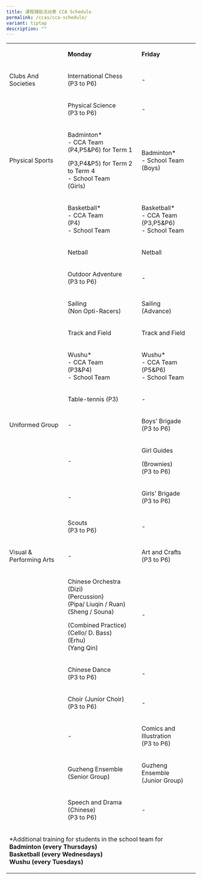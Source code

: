 ```yaml
---
title: 课程辅助活动表 CCA Schedule
permalink: /ccas/cca-schedule/
variant: tiptap
description: ""
---
```

<p></p>
<table style="minWidth: 75px">
<colgroup>
<col>
<col>
<col>
</colgroup>
<tbody>
<tr>
<td rowspan="1" colspan="1">
<p>&nbsp;</p>
</td>
<td rowspan="1" colspan="1">
<p><strong>Monday</strong>
</p>
</td>
<td rowspan="1" colspan="1">
<p><strong>Friday</strong>
</p>
</td>
</tr>
<tr>
<td rowspan="1" colspan="1">
<p>Clubs And Societies</p>
</td>
<td rowspan="1" colspan="1">
<p>International Chess
<br>(P3 to P6)</p>
</td>
<td rowspan="1" colspan="1">
<p>-</p>
</td>
</tr>
<tr>
<td rowspan="1" colspan="1">
<p>&nbsp;</p>
</td>
<td rowspan="1" colspan="1">
<p>Physical Science
<br>(P3 to P6)</p>
</td>
<td rowspan="1" colspan="1">
<p>-</p>
</td>
</tr>
<tr>
<td rowspan="1" colspan="1">
<p>Physical Sports</p>
</td>
<td rowspan="1" colspan="1">
<p>Badminton*
<br>- CCA Team
<br>(P4,P5&amp;P6) for Term 1</p>
<p>(P3,P4&amp;P5) for Term 2 to Term 4
<br>- School Team
<br>(Girls)</p>
</td>
<td rowspan="1" colspan="1">
<p>Badminton*
<br>- School Team
<br>(Boys)
<br>
</p>
</td>
</tr>
<tr>
<td rowspan="1" colspan="1">
<p>&nbsp;</p>
</td>
<td rowspan="1" colspan="1">
<p>Basketball*
<br>- CCA Team
<br>(P4)
<br>- School Team
<br>
</p>
</td>
<td rowspan="1" colspan="1">
<p>Basketball*
<br>- CCA Team
<br>(P3,P5&amp;P6)
<br>- School Team
<br>
</p>
</td>
</tr>
<tr>
<td rowspan="1" colspan="1">
<p>&nbsp;</p>
</td>
<td rowspan="1" colspan="1">
<p>Netball</p>
</td>
<td rowspan="1" colspan="1">
<p>Netball</p>
</td>
</tr>
<tr>
<td rowspan="1" colspan="1">
<p>&nbsp;</p>
</td>
<td rowspan="1" colspan="1">
<p>Outdoor Adventure
<br>(P3 to P6)</p>
</td>
<td rowspan="1" colspan="1">
<p>-</p>
</td>
</tr>
<tr>
<td rowspan="1" colspan="1">
<p>&nbsp;</p>
</td>
<td rowspan="1" colspan="1">
<p>Sailing
<br>(Non Opti-Racers)</p>
</td>
<td rowspan="1" colspan="1">
<p>Sailing
<br>(Advance)</p>
</td>
</tr>
<tr>
<td rowspan="1" colspan="1">
<p>&nbsp;</p>
</td>
<td rowspan="1" colspan="1">
<p>Track and Field</p>
</td>
<td rowspan="1" colspan="1">
<p>Track and Field</p>
</td>
</tr>
<tr>
<td rowspan="1" colspan="1">
<p>&nbsp;</p>
</td>
<td rowspan="1" colspan="1">
<p>Wushu*
<br>- CCA Team
<br>(P3&amp;P4)
<br>- School Team</p>
</td>
<td rowspan="1" colspan="1">
<p>Wushu*
<br>- CCA Team
<br>(P5&amp;P6)
<br>- School Team</p>
</td>
</tr>
<tr>
<td rowspan="1" colspan="1">
<p></p>
</td>
<td rowspan="1" colspan="1">
<p>Table-tennis (P3)</p>
</td>
<td rowspan="1" colspan="1">
<p>-</p>
</td>
</tr>
<tr>
<td rowspan="1" colspan="1">
<p>Uniformed Group</p>
</td>
<td rowspan="1" colspan="1">
<p>-</p>
</td>
<td rowspan="1" colspan="1">
<p>Boys' Brigade
<br>(P3 to P6)</p>
</td>
</tr>
<tr>
<td rowspan="1" colspan="1">
<p>&nbsp;</p>
</td>
<td rowspan="1" colspan="1">
<p>-</p>
</td>
<td rowspan="1" colspan="1">
<p>Girl Guides</p>
<p>(Brownies)
<br>(P3 to P6)</p>
</td>
</tr>
<tr>
<td rowspan="1" colspan="1">
<p>&nbsp;</p>
</td>
<td rowspan="1" colspan="1">
<p>-</p>
</td>
<td rowspan="1" colspan="1">
<p>Girls' Brigade
<br>(P3 to P6)</p>
</td>
</tr>
<tr>
<td rowspan="1" colspan="1">
<p></p>
</td>
<td rowspan="1" colspan="1">
<p>Scouts
<br>(P3 to P6)</p>
</td>
<td rowspan="1" colspan="1">
<p>-</p>
</td>
</tr>
<tr>
<td rowspan="1" colspan="1">
<p>Visual &amp; Performing Arts</p>
</td>
<td rowspan="1" colspan="1">
<p>-</p>
</td>
<td rowspan="1" colspan="1">
<p>Art and Crafts
<br>(P3 to P6)</p>
</td>
</tr>
<tr>
<td rowspan="1" colspan="1">
<p></p>
</td>
<td rowspan="1" colspan="1">
<p>Chinese Orchestra
<br>(Dizi)
<br>(Percussion)
<br>(Pipa/ Liuqin / Ruan)
<br>(Sheng / Souna)</p>
<p></p>
<p>(Combined Practice)
<br>(Cello/ D. Bass)
<br>(Erhu)
<br>(Yang Qin)</p>
</td>
<td rowspan="1" colspan="1">
<p>-
<br>
</p>
</td>
</tr>
<tr>
<td rowspan="1" colspan="1">
<p></p>
</td>
<td rowspan="1" colspan="1">
<p>Chinese Dance
<br>(P3 to P6)</p>
</td>
<td rowspan="1" colspan="1">
<p>-</p>
</td>
</tr>
<tr>
<td rowspan="1" colspan="1">
<p></p>
</td>
<td rowspan="1" colspan="1">
<p>Choir (Junior Choir)
<br>(P3 to P6)</p>
</td>
<td rowspan="1" colspan="1">
<p>-</p>
</td>
</tr>
<tr>
<td rowspan="1" colspan="1">
<p></p>
</td>
<td rowspan="1" colspan="1">
<p>-</p>
</td>
<td rowspan="1" colspan="1">
<p>Comics and Illustration
<br>(P3 to P6)</p>
</td>
</tr>
<tr>
<td rowspan="1" colspan="1">
<p>&nbsp;</p>
</td>
<td rowspan="1" colspan="1">
<p>Guzheng Ensemble
<br>(Senior Group)</p>
</td>
<td rowspan="1" colspan="1">
<p>Guzheng Ensemble
<br>(Junior Group)</p>
</td>
</tr>
<tr>
<td rowspan="1" colspan="1">
<p>&nbsp;</p>
</td>
<td rowspan="1" colspan="1">
<p>Speech and Drama (Chinese)
<br>(P3 to P6)</p>
</td>
<td rowspan="1" colspan="1">
<p>-</p>
</td>
</tr>
<tr>
<td rowspan="1" colspan="3">
<p>*Additional training for students in the school team for
<br><strong>Badminton (every Thursdays)</strong>
<br><strong>Basketball (every Wednesdays) </strong>
<br><strong>Wushu (every Tuesdays)</strong>
</p>
</td>
</tr>
</tbody>
</table>
<p></p>